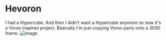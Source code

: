 # Hevoron
I had a Hypercube. And then I didn't want a Hypercube anymore so now it's a Voron inspired project. Basically I'm just copying Voron parts onto a 3030 frame.
![image](https://user-images.githubusercontent.com/100235446/160741718-ce6dace8-eb92-4ca3-af27-937ac0e5913a.png)
